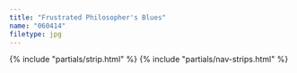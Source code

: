 ```yaml
---
title: "Frustrated Philosopher's Blues"
name: "060414"
filetype: jpg
---
```


{% include "partials/strip.html" %}
{% include "partials/nav-strips.html" %}